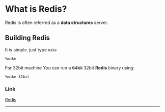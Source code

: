 # What is Redis?

Redis is often referred as a **data structures** server.

## Building Redis

It is simple. just type `make`

`%make`

For 32bit machine
You can run a ~~64bit~~ 32bit **Redis** binary using:

`%make 32bit`

### Link

[Redis](https//redis.io)

* * *
